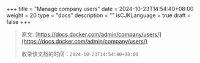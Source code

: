 +++
title = "Manage company users"
date = 2024-10-23T14:54:40+08:00
weight = 20
type = "docs"
description = ""
isCJKLanguage = true
draft = false
+++

> 原文: [https://docs.docker.com/admin/company/users/](https://docs.docker.com/admin/company/users/)
>
> 收录该文档的时间：`2024-10-23T14:54:40+08:00`
